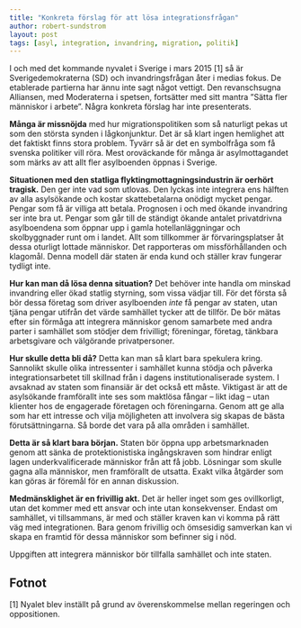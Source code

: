 ```yaml
---
title: "Konkreta förslag för att lösa integrationsfrågan"
author: robert-sundstrom
layout: post
tags: [asyl, integration, invandring, migration, politik]
---
```


I och med det kommande nyvalet i Sverige i mars 2015 [1] så är Sverigedemokraterna (SD) och invandringsfrågan åter i medias fokus. De etablerade partierna har ännu inte sagt något vettigt. Den revanschsugna Alliansen, med Moderaterna i spetsen, fortsätter med sitt mantra ”Sätta fler människor i arbete”. Några konkreta förslag har inte presenterats.


**Många är missnöjda** med hur migrationspolitiken som så naturligt pekas ut som den största synden i lågkonjunktur. Det är så klart ingen hemlighet att det faktiskt finns stora problem. Tyvärr så är det en symbolfråga som få svenska politiker vill röra. Mest oroväckande för många är asylmottagandet som märks av att allt fler asylboenden öppnas i Sverige.

**Situationen med den statliga flyktingmottagningsindustrin är oerhört tragisk.** Den ger inte vad som utlovas. Den lyckas inte integrera ens hälften av alla asylsökande och kostar skattebetalarna onödigt mycket pengar. Pengar som få är villiga att betala. Prognosen i och med ökande invandring ser inte bra ut. Pengar som går till de ständigt ökande antalet privatdrivna asylboendena som öppnar upp i gamla hotellanläggningar och skolbyggnader runt om i landet. Allt som tillkommer är förvaringsplatser åt dessa oturligt lottade människor. Det rapporteras om missförhållanden och klagomål. Denna modell där staten är enda kund och ställer krav fungerar tydligt inte.

**Hur kan man då lösa denna situation?** Det behöver inte handla om minskad invandring eller ökad statlig styrning, som vissa vädjar till. För det första så bör dessa företag som driver asylboenden *inte* få pengar av staten, utan tjäna pengar utifrån det värde samhället tycker att de tillför. De bör mätas efter sin förmåga att integrera människor genom samarbete med andra parter i samhället som stödjer dem frivilligt; föreningar, företag, tänkbara arbetsgivare och välgörande privatpersoner.

**Hur skulle detta bli då?** Detta kan man så klart bara spekulera kring. Sannolikt skulle olika intressenter i samhället kunna stödja och påverka integrationsarbetet till skillnad från i dagens institutionaliserade system. I avsaknad av staten som finansiär är det också ett måste. Viktigast är att de asylsökande framförallt inte ses som maktlösa fångar – likt idag – utan klienter hos de engagerade företagen och föreningarna. Genom att ge alla som har ett intresse och vilja möjligheten att involvera sig skapas de bästa förutsättningarna. Så borde det vara på alla områden i samhället.

**Detta är så klart bara början.** Staten bör öppna upp arbetsmarknaden genom att sänka de protektionistiska ingångskraven som hindrar enligt lagen underkvalificerade människor från att få jobb. Lösningar som skulle gagna alla människor, men framförallt de utsatta. Exakt vilka åtgärder som kan göras är föremål för en annan diskussion.

**Medmänsklighet är en frivillig akt.** Det är heller inget som ges ovillkorligt, utan det kommer med ett ansvar och inte utan konsekvenser. Endast om samhället, vi tillsammans, är med och ställer kraven kan vi komma på rätt väg med integrationen. Bara genom frivillig och ömsesidig samverkan kan vi skapa en framtid för dessa människor som befinner sig i nöd.

Uppgiften att integrera människor bör tillfalla samhället och inte staten.

## Fotnot
[1] Nyalet blev inställt på grund av överenskommelse mellan regeringen och oppositionen.